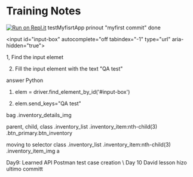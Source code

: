 # Training Notes
[![Run on Repl.it](https://repl.it/badge/github/Isaacf04/test)](https://repl.it/github/Isaacf04/test)
testMyfisrtApp
prinout "myfirst commit"
done


<input id="input-box" autocomplete="off tabindex="-1" type="url" aria-hidden="true">

1, Find the input elemet

2. Fill the input element with the text "QA test"

answer  Python

1. elem = driver.find_element_by_id('#input-box')

2. elem.send_keys="QA test"

bag
.inventory_details_img  


parent, child, class
.inventory_list .inventory_item:nth-child(3) .btn_primary.btn_inventory


moving to selector class
.inventory_list .inventory_item:nth-child(3) .inventory_item_img a


Day9: Learned API Postman test case creation \\
Day 10 David lesson hizo ultimo committ


     


